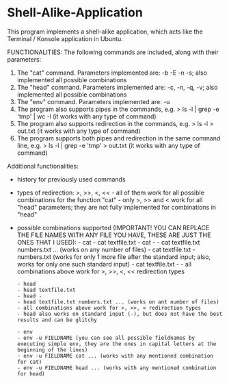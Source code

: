 # Shell-Alike-Application

This program implements a shell-alike application, which acts like the Terminal / Konsole application in Ubuntu.

FUNCTIONALITIES: The following commands are included, along with their parameters:

1. The "cat" command. Parameters implemented are: -b -E -n -s; also implemented all possible combinations
2. The "head" command. Parameters implemented are: -c, -n, -q, -v; also implemented all possible combinations
3. The "env" command. Parameters implemented are: -u
4. The program also supports pipes in the commands, e.g. > ls -l | grep -e 'tmp' | wc -l (it works with any type of command)
5. The program also supports redirection in the commands, e.g. > ls -l > out.txt (it works with any type of command)
6. The program supports both pipes and redirection in the same command line, e.g. > ls -l | grep -e 'tmp' > out.txt (it works with any type of command)

Additional functionalities:
- history for previously used commands
- types of redirection: >, >>, <, << 
      - all of them work for all possible combinations for the function "cat"
      - only >, >> and < work for all "head" parameters; they are not fully implemented for combinations in "head" 
      
- possible combinations supported (IMPORTANT! YOU CAN REPLACE THE FILE NAMES WITH ANY FILE YOU HAVE, THESE ARE JUST THE ONES THAT I USED):
      - cat 
      - cat textfile.txt
      - cat -
      - cat textfile.txt numbers.txt ... (works on any number of files)
      - cat textfile.txt - numbers.txt (works for only 1 more file after the standard input; also, works for only one such standard input)
      - cat textfile.txt -
      - all combinations above work for >, >>, <, << redirection types
     
      - head
      - head textfile.txt
      - head -
      - head textfile.txt numbers.txt ... (works on ant number of files)
      - all combinations above work for >, >>, < redirection types
      - head also works on standard input (-), but does not have the best results and can be glitchy

      - env
      - env -u FIELDNAME (you can see all possible fieldnames by executing simple env, they are the ones in capital letters at the beginning of the lines)
      - env -u FIELDNAME cat ... (works with any mentioned combination for cat)
      - env -u FIELDNAME head ... (works with any mentioned combination for head)
